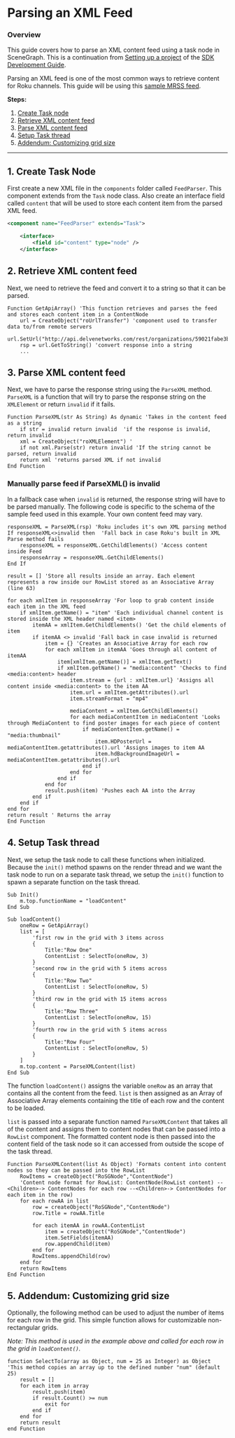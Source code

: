 # Parsing an XML Feed

### Overview

This guide covers how to parse an XML content feed using a task node in SceneGraph. This is a continuation from [Setting up a project](/develop/sdk-development/project-setup.md) of the [SDK Development Guide](/develop/sdk-development).

Parsing an XML feed is one of the most common ways to retrieve content for Roku channels. This guide will be using this [sample MRSS feed](http://api.delvenetworks.com/rest/organizations/59021fabe3b645968e382ac726cd6c7b/channels/1cfd09ab38e54f48be8498e0249f5c83/media.rss).

**Steps:**

1. [Create Task node](#1-create-task-node)
2. [Retrieve XML content feed](#2-retrieve-xml-content-feed)
3. [Parse XML content feed](#3-parse-xml-content-feed)
4. [Setup Task thread](#4-setup-task-thread)
5. [Addendum: Customizing grid size](#5-addendum-customizing-grid-size)

---

## 1. Create Task Node

First create a new XML file in the `components` folder called `FeedParser`. This component extends from the `Task` node class. Also create an interface field called `content` that will be used to store each content item from the parsed XML feed.

```xml
<component name="FeedParser" extends="Task">

    <interface>
        <field id="content" type="node" />
    </interface>
```

## 2. Retrieve XML content feed

Next, we need to retrieve the feed and convert it to a string so that it can be parsed.

```brightscript
Function GetApiArray() 'This function retrieves and parses the feed and stores each content item in a ContentNode
    url = CreateObject("roUrlTransfer") 'component used to transfer data to/from remote servers
    url.SetUrl("http://api.delvenetworks.com/rest/organizations/59021fabe3b645968e382ac726cd6c7b/channels/1cfd09ab38e54f48be8498e0249f5c83/media.rss")
    rsp = url.GetToString() 'convert response into a string
    ...
```

## 3. Parse XML content feed

Next, we have to parse the response string using the `ParseXML` method. `ParseXML` is a function that will try to parse the response string on the `XMLElement` or return `invalid` if it fails.

```brightscript
Function ParseXML(str As String) As dynamic 'Takes in the content feed as a string
    if str = invalid return invalid  'if the response is invalid, return invalid
    xml = CreateObject("roXMLElement") '
    if not xml.Parse(str) return invalid 'If the string cannot be parsed, return invalid
    return xml 'returns parsed XML if not invalid
End Function
```

### Manually parse feed if ParseXML() is invalid

In a fallback case when `invalid` is returned, the response string will have to be parsed manually. The following code is specific to the schema of the sample feed used in this example. Your own content feed may vary.

```brightscript
responseXML = ParseXML(rsp) 'Roku includes it's own XML parsing method
If responseXML<>invalid then  'Fall back in case Roku's built in XML Parse method fails
    responseXML = responseXML.GetChildElements() 'Access content inside Feed
    responseArray = responseXML.GetChildElements()
End If

result = [] 'Store all results inside an array. Each element represents a row inside our RowList stored as an Associative Array (line 63)

for each xmlItem in responseArray 'For loop to grab content inside each item in the XML feed
    if xmlItem.getName() = "item" 'Each individual channel content is stored inside the XML header named <item>
        itemAA = xmlItem.GetChildElements() 'Get the child elements of item
        if itemAA <> invalid 'Fall back in case invalid is returned
            item = {} 'Creates an Associative Array for each row
            for each xmlItem in itemAA 'Goes through all content of itemAA
                item[xmlItem.getName()] = xmlItem.getText()
                if xmlItem.getName() = "media:content" 'Checks to find <media:content> header
                    item.stream = {url : xmlItem.url} 'Assigns all content inside <media:content> to the item AA
                    item.url = xmlItem.getAttributes().url
                    item.streamFormat = "mp4"

                    mediaContent = xmlItem.GetChildElements()
                    for each mediaContentItem in mediaContent 'Looks through MediaContent to find poster images for each piece of content
                        if mediaContentItem.getName() = "media:thumbnail"
                            item.HDPosterUrl = mediaContentItem.getattributes().url 'Assigns images to item AA
                            item.hdBackgroundImageUrl = mediaContentItem.getattributes().url
                        end if
                    end for
                end if
            end for
            result.push(item) 'Pushes each AA into the Array
        end if
    end if
end for
return result ' Returns the array
End Function
```

## 4. Setup Task thread

Next, we setup the task node to call these functions when initialized. Because the `init()` method spawns on the render thread and we want the task node to run on a separate task thread, we setup the `init()` function to spawn a separate function on the task thread.

```brightscript
Sub Init()
    m.top.functionName = "loadContent"
End Sub

Sub loadContent()
    oneRow = GetApiArray()
    list = [
        'first row in the grid with 3 items across
        {
            Title:"Row One"
            ContentList : SelectTo(oneRow, 3)
        }
        'second row in the grid with 5 items across
        {
            Title:"Row Two"
            ContentList : SelectTo(oneRow, 5)
        }
        'third row in the grid with 15 items across
        {
            Title:"Row Three"
            ContentList : SelectTo(oneRow, 15)
        }
        'fourth row in the grid with 5 items across
        {
            Title:"Row Four"
            ContentList : SelectTo(oneRow, 5)
        }
    ]
    m.top.content = ParseXMLContent(list)
End Sub
```

The function `loadContent()` assigns the variable `oneRow` as an array that contains all the content from the feed. `list` is then assigned as an Array of Associative Array elements containing the title of each row and the content to be loaded.

`list` is passed into a separate function named `ParseXMLContent` that takes all of the content and assigns them to content nodes that can be passed into a `RowList` component. The formatted content node is then passed into the content field of the task node so it can accessed from outside the scope of the task thread.

```brightscript
Function ParseXMLContent(list As Object) 'Formats content into content nodes so they can be passed into the RowList
    RowItems = createObject("RoSGNode","ContentNode")
    'Content node format for RowList: ContentNode(RowList content) --<Children>-> ContentNodes for each row --<Children>-> ContentNodes for each item in the row)
    for each rowAA in list
        row = createObject("RoSGNode","ContentNode")
        row.Title = rowAA.Title

        for each itemAA in rowAA.ContentList
            item = createObject("RoSGNode","ContentNode")
            item.SetFields(itemAA)
            row.appendChild(item)
        end for
        RowItems.appendChild(row)
    end for
    return RowItems
End Function
```

## 5. Addendum: Customizing grid size

Optionally, the following method can be used to adjust the number of items for each row in the grid. This simple function allows for customizable non-rectangular grids.

_Note: This method is used in the example above and called for each row in the grid in `loadContent()`._

```brightscript
function SelectTo(array as Object, num = 25 as Integer) as Object 'This method copies an array up to the defined number "num" (default 25)
    result = []
    for each item in array
        result.push(item)
        if result.Count() >= num
            exit for
        end if
    end for
    return result
end Function
```
